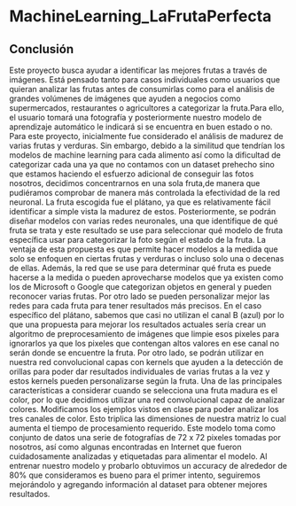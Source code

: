# MachineLearning_LaFrutaPerfecta
## Conclusión
Este proyecto busca ayudar a identificar las mejores frutas a través de imágenes. Está pensado tanto para casos individuales como usuarios que quieran analizar las frutas antes de consumirlas como para el análisis de grandes volúmenes de imágenes que ayuden a negocios como supermercados, restaurantes o agricultores a categorizar la fruta.Para ello, el usuario tomará una fotografía y posteriormente nuestro modelo de aprendizaje automático le indicará si se encuentra en buen estado o no.
Para este proyecto, inicialmente fue considerado el análisis de madurez de varias frutas y verduras. Sin embargo, debido a la similitud que tendrían los modelos de machine learning para cada alimento así como la dificultad de categorizar cada una ya que no contamos con un dataset prehecho sino que estamos haciendo el esfuerzo adicional de conseguir las fotos nosotros, decidimos concentrarnos en una sola fruta,de manera que pudiéramos comprobar de manera más controlada la efectividad de la red neuronal. La fruta escogida fue el plátano, ya que es relativamente fácil identificar a simple vista la madurez de estos. Posteriormente, se podrán diseñar modelos con varias redes neuronales, una que identifique de qué fruta se trata y este resultado se use para seleccionar qué modelo de fruta específica usar para categorizar la foto según el estado de la fruta. La ventaja de esta propuesta es que permite hacer modelos a la medida que solo se enfoquen en ciertas frutas y verduras o incluso solo una o decenas de ellas. Además, la red que se use para determinar qué fruta es puede hacerse a la medida o pueden aprovecharse modelos que ya existen como los de Microsoft o Google que categorizan objetos en general y pueden reconocer varias frutas. Por otro lado se pueden personalizar mejor las redes para cada fruta para tener resultados más precisos. En el caso específico del plátano, sabemos que casi no utilizan el canal B (azul) por lo que una propuesta para mejorar los resultados actuales sería crear un algoritmo de preprocesamiento de imágenes que limpie esos pixeles para ignorarlos ya que los pixeles que contengan altos valores en ese canal no serán donde se encuentre la fruta. Por otro lado, se podrán utilizar en nuestra red convolucional capas con kernels que ayuden a la detección de orillas para poder dar resultados individuales de varias frutas a la vez y estos kernels pueden personalizarse según la fruta.
Una de las principales características a considerar cuando se selecciona una fruta madura es el color, por lo que decidimos utilizar una red convolucional capaz de analizar colores. Modificamos los ejemplos vistos en clase para poder analizar los tres canales de color. Esto triplica las dimensiones de nuestra matriz lo cual aumenta el tiempo de procesamiento requerido.
Este modelo toma como conjunto de datos una serie de fotografías  de 72 x 72 pixeles tomadas por nosotros, así como algunas encontradas en Internet que fueron cuidadosamente analizadas y etiquetadas para alimentar el modelo. 
Al entrenar nuestro modelo y probarlo obtuvimos un accuracy de alrededor de 80% que consideramos es bueno para el primer intento, seguiremos mejorándolo y agregando información al dataset para obtener mejores resultados. 
